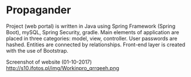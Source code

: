 # Propagander
Project (web portal) is written in Java using Spring Framework (Spring Boot), mySQL, Spring Security, gradle.
Main elements of application are placed in three categories: model, view, controller. User passwords are hashed.
Entities are connected by relationships.
Front-end layer is created with the use of Bootstrap.

Screenshot of website (01-10-2017)
http://s10.ifotos.pl/img/Workinpro_qrrqeeh.png